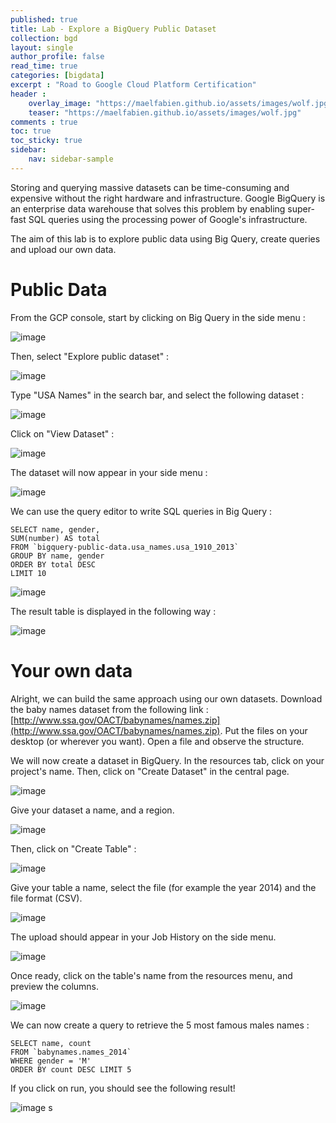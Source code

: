 ```yaml
---
published: true
title: Lab - Explore a BigQuery Public Dataset
collection: bgd
layout: single
author_profile: false
read_time: true
categories: [bigdata]
excerpt : "Road to Google Cloud Platform Certification"
header :
    overlay_image: "https://maelfabien.github.io/assets/images/wolf.jpg"
    teaser: "https://maelfabien.github.io/assets/images/wolf.jpg"
comments : true
toc: true
toc_sticky: true
sidebar:
    nav: sidebar-sample
---
```


Storing and querying massive datasets can be time-consuming and expensive without the right hardware and infrastructure. Google BigQuery is an enterprise data warehouse that solves this problem by enabling super-fast SQL queries using the processing power of Google's infrastructure.

The aim of this lab is to explore public data using Big Query, create queries and upload our own data.

# Public Data

From the GCP console, start by clicking on Big Query in the side menu : 

![image](https://maelfabien.github.io/assets/images/gcp_34.jpg)

Then, select "Explore public dataset" :

![image](https://maelfabien.github.io/assets/images/gcp_35.jpg)

Type "USA Names" in the search bar, and select the following dataset :

![image](https://maelfabien.github.io/assets/images/gcp_36.jpg)

Click on "View Dataset" :

![image](https://maelfabien.github.io/assets/images/gcp_37.jpg)

The dataset will now appear in your side menu :

![image](https://maelfabien.github.io/assets/images/gcp_38.jpg)

We can use the query editor to write SQL queries in Big Query :

```
SELECT name, gender,
SUM(number) AS total
FROM `bigquery-public-data.usa_names.usa_1910_2013`
GROUP BY name, gender
ORDER BY total DESC
LIMIT 10
```

![image](https://maelfabien.github.io/assets/images/gcp_39.jpg)

The result table is displayed in the following way :

![image](https://maelfabien.github.io/assets/images/gcp_40.jpg)

# Your own data

Alright, we can build the same approach using our own datasets. Download the baby names dataset from the following link : [http://www.ssa.gov/OACT/babynames/names.zip](http://www.ssa.gov/OACT/babynames/names.zip). Put the files on your desktop (or wherever you want). Open a file and observe the structure. 

We will now create a dataset in BigQuery. In the resources tab, click on your project's name. Then, click on "Create Dataset" in the central page.

![image](https://maelfabien.github.io/assets/images/gcp_41.jpg)

Give your dataset a name, and a region.

![image](https://maelfabien.github.io/assets/images/gcp_42.jpg)

Then, click on "Create Table" :

![image](https://maelfabien.github.io/assets/images/gcp_43.jpg)

Give your table a name, select the file (for example the year 2014) and the file format (CSV).

![image](https://maelfabien.github.io/assets/images/gcp_44.jpg)

The upload should appear in your Job History on the side menu. 

![image](https://maelfabien.github.io/assets/images/gcp_45.jpg)

Once ready, click on the table's name from the resources menu, and preview the columns.

![image](https://maelfabien.github.io/assets/images/gcp_46.jpg)

We can now create a query to retrieve the 5 most famous males names :

```
SELECT name, count
FROM `babynames.names_2014`
WHERE gender = 'M'
ORDER BY count DESC LIMIT 5
```

If you click on run, you should see the following result!

![image](https://maelfabien.github.io/assets/images/gcp_47.jpg)
s
